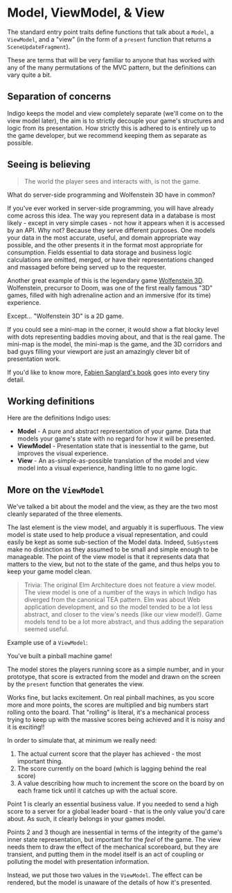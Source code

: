 # Model, ViewModel, & View

The standard entry point traits define functions that talk about a `Model`, a `ViewModel`, and a "view" (in the form of a `present` function that returns a `SceneUpdateFragment`).

These are terms that will be very familiar to anyone that has worked with any of the many permutations of the MVC pattern, but the definitions can vary quite a bit.

## Separation of concerns

Indigo keeps the model and view completely separate (we'll come on to the view model later), the aim is to strictly decouple your game's structures and logic from its presentation. How strictly this is adhered to is entirely up to the game developer, but we recommend keeping them as separate as possible.

## Seeing is believing

> The world the player sees and interacts with, is not the game.

What do server-side programming and Wolfenstein 3D have in common?

If you've ever worked in server-side programming, you will have already come across this idea. The way you represent data in a database is most likely - except in very simple cases - not how it appears when it is accessed by an API. Why not? Because they serve different purposes. One models your data in the most accurate, useful, and domain appropriate way possible, and the other presents it in the format most appropriate for consumption. Fields essential to data storage and business logic calculations are omitted, merged, or have their representations changed and massaged before being served up to the requester.

Another great example of this is the legendary game [Wolfenstein 3D](https://en.wikipedia.org/wiki/Wolfenstein_3D). Wolfenstein, precursor to Doom, was one of the first really famous "3D" games, filled with high adrenaline action and an immersive (for its time) experience.

Except... "Wolfenstein 3D" is a 2D game.

If you could see a mini-map in the corner, it would show a flat blocky level with dots representing baddies moving about, and that is the real game. The mini-map is the model, the mini-map is the game, and the 3D corridors and bad guys filling your viewport are just an amazingly clever bit of presentation work.

If you'd like to know more, [Fabien Sanglard's book](https://fabiensanglard.net/gebbwolf3d/) goes into every tiny detail.

## Working definitions

Here are the definitions Indigo uses:

- **Model** - A pure and abstract representation of your game. Data that models your game's state with no regard for how it will be presented.
- **ViewModel** - Presentation state that is inessential to the game, but improves the visual experience.
- **View** - An as-simple-as-possible translation of the model and view model into a visual experience, handling little to no game logic.

## More on the `ViewModel`

We've talked a bit about the model and the view, as they are the two most cleanly separated of the three elements.

The last element is the view model, and arguably it is superfluous. The view model is state used to help produce a visual representation, and could easily be kept as some sub-section of the Model data. Indeed, `SubSystem`s make no distinction as they assumed to be small and simple enough to be manageable. The point of the view model is that it represents data that matters to the view, but not to the state of the game, and thus helps you to keep your game model clean.

> Trivia: The original Elm Architecture does not feature a view model. The view model is one of a number of the ways in which Indigo has diverged from the canonical TEA pattern. Elm was about Web application development, and so the model tended to be a lot less abstract, and closer to the view's needs (like our view model!). Game models tend to be a lot more abstract, and thus adding the separation seemed useful.

Example use of a `ViewModel`:

You've built a pinball machine game!

The model stores the players running score as a simple number, and in your prototype, that score is extracted from the model and drawn on the screen by the `present` function that generates the view.

Works fine, but lacks excitement. On real pinball machines, as you score more and more points, the scores are multiplied and big numbers start rolling onto the board. That "rolling" is literal, it's a mechanical process trying to keep up with the massive scores being achieved and it is noisy and it is exciting!!

In order to simulate that, at minimum we really need:

1. The actual current score that the player has achieved - the most important thing.
2. The score currently on the board (which is lagging behind the real score)
3. A value describing how much to increment the score on the board by on each frame tick until it catches up with the actual score.

Point 1 is clearly an essential business value. If you needed to send a high score to a server for a global leader board - that is the only value you'd care about. As such, it clearly belongs in your games model.

Points 2 and 3 though are inessential in terms of the integrity of the game's inner state representation, but important for the _feel_ of the game. The view needs them to draw the effect of the mechanical scoreboard, but they are transient, and putting them in the model itself is an act of coupling or polluting the model with presentation information.

Instead, we put those two values in the `ViewModel`. The effect can be rendered, but the model is unaware of the details of how it's presented.
